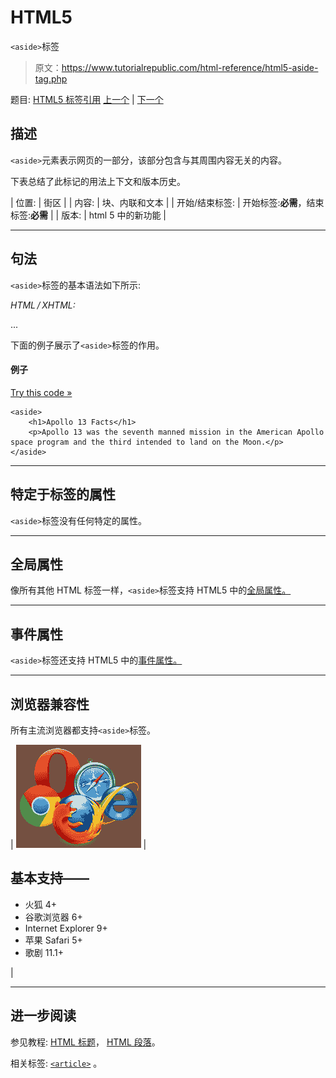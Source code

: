 # HTML5

`<aside>`标签

> 原文：<https://www.tutorialrepublic.com/html-reference/html5-aside-tag.php>

题目: [HTML5 标签引用](html5-tags.php) [上一个](html5-article-tag.php) | [下一个](html5-audio-tag.php)

## 描述

`<aside>`元素表示网页的一部分，该部分包含与其周围内容无关的内容。

下表总结了此标记的用法上下文和版本历史。

| 位置: | 街区 |
| 内容: | 块、内联和文本 |
| 开始/结束标签: | 开始标签:**必需**，结束标签:**必需** |
| 版本: | html 5 中的新功能 |

* * *

## 句法

`<aside>`标签的基本语法如下所示:

*HTML / XHTML:* <aside> ... </aside>

下面的例子展示了`<aside>`标签的作用。

#### 例子

[Try this code »](../codelab.php?topic=html5&file=aside-tag "Try this code using online Editor")

```
<aside>
    <h1>Apollo 13 Facts</h1>
    <p>Apollo 13 was the seventh manned mission in the American Apollo space program and the third intended to land on the Moon.</p>
</aside>
```

* * *

## 特定于标签的属性

`<aside>`标签没有任何特定的属性。

* * *

## 全局属性

像所有其他 HTML 标签一样，`<aside>`标签支持 HTML5 中的[全局属性。](html5-global-attributes.php)

* * *

## 事件属性

`<aside>`标签还支持 HTML5 中的[事件属性。](html5-event-attributes.php)

* * *

## 浏览器兼容性

所有主流浏览器都支持`<aside>`标签。

| ![Browsers Icon](img/e9331123c77668c1832e541c2fca1002.png) | 

## 基本支持——

*   火狐 4+
*   谷歌浏览器 6+
*   Internet Explorer 9+
*   苹果 Safari 5+
*   歌剧 11.1+

 |

* * *

## 进一步阅读

参见教程: [HTML 标题](../html-tutorial/html-headings.php)， [HTML 段落](../html-tutorial/html-paragraphs.php)。

相关标签: [`<article>`](html5-article-tag.php) 。
